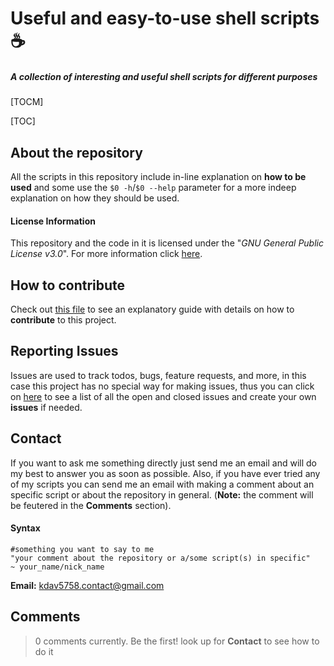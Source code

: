 # Useful and easy-to-use shell scripts :coffee:
##### A collection of interesting and useful shell scripts for different purposes

[TOCM]

[TOC]

## About the repository
All the scripts in this repository include in-line explanation on **how to be used** and some use the `$0 -h`/`$0 --help` parameter for a more indeep explanation on how they should be used.

#### License Information
This repository and the code in it is licensed under the "_GNU General Public License v3.0_". For more information click [here](https://github.com/kdav5758/useful-scripts/blob/master/LICENSE).

## How to contribute
Check out [this file](https://github.com/kdav5758/useful-scripts/blob/master/contributing.md) to see an explanatory guide with details on how to **contribute** to this project.

## Reporting Issues
Issues are used to track todos, bugs, feature requests, and more, in this case this project has no special way for making issues, thus you can click on [here](https://github.com/kdav5758/useful-scripts/issues) to see a list of all the open and closed issues and create your own **issues** if needed.

## Contact
If you want to ask me something directly just send me an email and will do my best to answer you as soon as possible. Also, if you have ever tried any of my scripts you can send me an email with making a comment about an specific script or about the repository in general. (**Note:** the comment will be feutered in the **Comments** section).

#### Syntax
```
#something you want to say to me
"your comment about the repository or a/some script(s) in specific"
~ your_name/nick_name 
```
**Email:** kdav5758.contact@gmail.com

## Comments
> 0 comments currently. Be the first! look up for **Contact** to see how to do it

